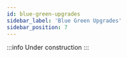 ```yaml
---
id: blue-green-upgrades
sidebar_label: 'Blue Green Upgrades'
sidebar_position: 7
---
```


:::info
Under construction
:::